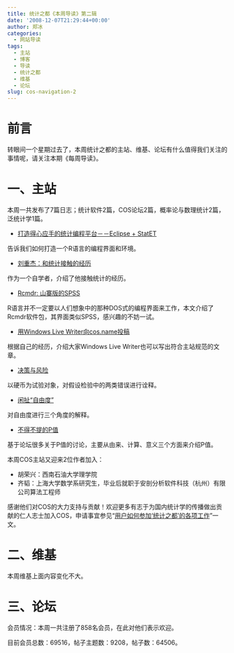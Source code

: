 ```yaml
---
title: 统计之都《本周导读》第二辑
date: '2008-12-07T21:29:44+00:00'
author: 郑冰
categories:
  - 网站导读
tags:
  - 主站
  - 博客
  - 导读
  - 统计之都
  - 维基
  - 论坛
slug: cos-navigation-2
---
```


# 前言

转眼间一个星期过去了，本周统计之都的主站、维基、论坛有什么值得我们关注的事情呢，请关注本期《每周导读》。<!--more-->

# 一、主站

本周一共发布了7篇日志；统计软件2篇，COS论坛2篇，概率论与数理统计2篇，泛统计学1篇。

  * [打造得心应手的统计编程平台－－Eclipse + StatET](/2008/12/eclipse-statet-for-r-editor/ "打造得心应手的统计编程平台－－Eclipse + StatET")

告诉我们如何打造一个R语言的编程界面和环境。

  * [刘重杰：和统计接触的经历](/2008/12/my-experience-with-statistics-by-chongjie-liu/)

作为一个自学者，介绍了他接触统计的经历。

  * [Rcmdr: 山寨版的SPSS](/2008/12/rcmdr-looks-like-spss/ "山寨版的SPSS")

R语言并不一定要以人们想象中的那种DOS式的编程界面来工作，本文介绍了Rcmdr软件包，其界面类似SPSS，感兴趣的不妨一试。

  * [用Windows Live Writer向cos.name投稿](/2008/12/windows-live-writer/)

根据自己的经历，介绍大家Windows Live Writer也可以写出符合主站规范的文章。

  * [决策与风险](/2008/12/decision-and-risk/)

以硬币为试验对象，对假设检验中的两类错误进行诠释。

  * [闲扯“自由度”](/2008/12/degrees-of-freedom/)

对自由度进行三个角度的解释。

  * [不得不提的P值](/2008/12/p-value/)

基于论坛很多关于P值的讨论，主要从由来、计算、意义三个方面来介绍P值。

本周COS主站又迎来2位作者加入：

  * 胡荣兴：西南石油大学理学院
  * 齐韬：上海大学数学系研究生，毕业后就职于安剖分析软件科技（杭州）有限公司算法工程师

感谢他们对COS的大力支持与贡献！欢迎更多有志于为国内统计学的传播做出贡献的仁人志士加入COS，申请事宜参见“<a title="用户如何参加“统计之都”的各项工作" href="../2008/11/how-to-work-with-cos/" target="_blank">用户如何参加‘统计之都’的各项工作</a>”一文。

# 二、维基

本周维基上面内容变化不大。

# 三、论坛

会员情况：本周一共注册了858名会员，在此对他们表示欢迎。

目前会员总数：69516，帖子主题数：9208，帖子数：64506。
